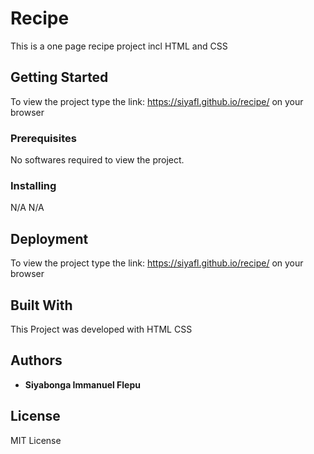 # Recipe 

This is a one page recipe project incl HTML and CSS
## Getting Started
To view the project type the link: https://siyafl.github.io/recipe/ on your browser

### Prerequisites

No softwares required to view the project. 

### Installing

N/A
N/A



## Deployment

To view the project type the link: https://siyafl.github.io/recipe/ on your browser


## Built With

This Project was developed with
HTML
CSS


## Authors

* **Siyabonga Immanuel Flepu** 



## License

MIT License

